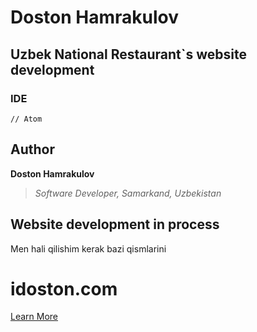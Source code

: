 # Doston Hamrakulov

## Uzbek National Restaurant`s website development

### IDE
```[atom]
// Atom
```

## Author
**Doston Hamrakulov**
>*Software Developer, Samarkand, Uzbekistan*


## Website development in process

Men hali qilishim kerak bazi qismlarini

# idoston.com
<a href="https://idoston.com">Learn More</a>
